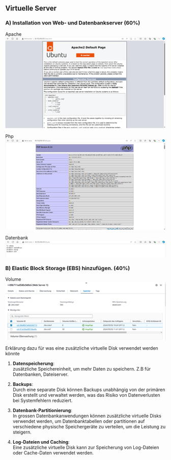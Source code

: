 ## Virtuelle Server

### A) Installation von Web- und Datenbankserver (60%)
Apache<br>
![Apache](image.png)

Php<br>
![Php](image-1.png)

Datenbank<br>
![Datenbank](image-2.png)

### B) Elastic Block Storage (EBS) hinzufügen. (40%)
Volume
![Volume](image-3.png)

Erklärung dazu für was eine zusätzliche virtuelle Disk verwendet werden könnte<br>
1. **Datenspeicherung**:<br>
zusätzliche Speichereinheit, um mehr Daten zu speichern. Z.B für Datenbanken, Dateiserver.

2. **Backups**:<br>
Durch eine separate Disk können Backups unabhängig von der primären Disk erstellt und verwaltet werden, was das Risiko von Datenverlusten bei Systemfehlern reduziert.

4. **Datenbank-Partitionierung**:<br>
In grossen Datenbankanwendungen können zusätzliche virtuelle Disks verwendet werden, um Datenbanktabellen oder partitionen auf verschiedene physische Speichergeräte zu verteilen, um die Leistung zu steigern.

5. **Log-Dateien und Caching**:<br>
Eine zusätzliche virtuelle Disk kann zur Speicherung von Log-Dateien oder Cache-Daten verwendet werden.
